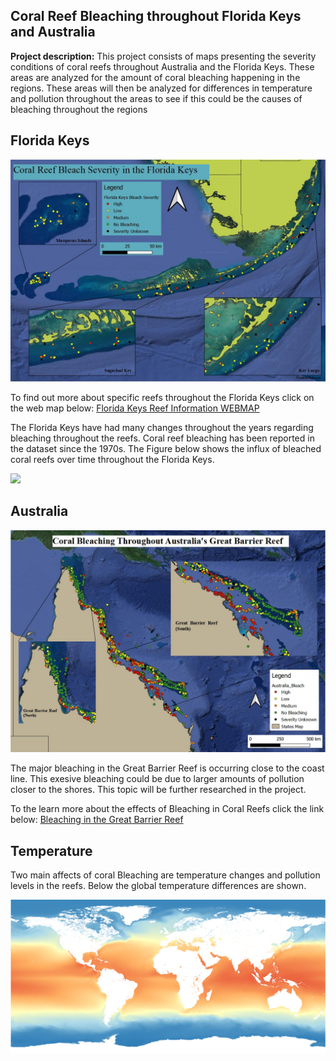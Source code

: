 ## Coral Reef Bleaching throughout Florida Keys and Australia

**Project description:** This project consists of maps presenting the severity conditions of coral reefs throughout Australia and the Florida Keys. These areas are analyzed for the amount of coral bleaching happening in the regions. These areas will then be analyzed for differences in temperature and pollution throughout the areas to see if this could be the causes of bleaching throughout the regions

## Florida Keys

<img src="../images/Florida_Keys_Bleach_Severity.JPG?raw=true"/>

To find out more about specific reefs throughout the Florida Keys click on the web map below:
[Florida Keys Reef Information WEBMAP](/qgis2web_2020_03_09-18_21_00_361575)

The Florida Keys have had many changes throughout the years regarding bleaching throughout the reefs. Coral reef bleaching has been reported in the dataset since the 1970s. The Figure below shows the influx of bleached coral reefs over time throughout the Florida Keys.

<img src="../images/Keywest4.gif?raw=true"/>

## Australia

<img src="../images/Great_Barrier_Reef.JPG?raw=true"/>

The major bleaching in the Great Barrier Reef is occurring close to the coast line. This exesive bleaching could be due to larger amounts of pollution closer to the shores. This topic will be further researched in the project.

To the learn more about the effects of Bleaching in Coral Reefs click the link below:
[Bleaching in the Great Barrier Reef](https://earth.google.com/web/@-14.6915111,145.4561087,2.61182125a,0d,60y,28.18926913h,89.10632087t,0r/data=CiQSIhIgY2EwYzk0ZGNhN2I4MTFlN2I1ZDBiNzRhMWFlNGU2MDMiMAosQUYxUWlwTXRicE1IQnU1Z2lNMGJESXVlR1hrRlhSaHpMYmJ5Z3p0T0J6ejcQBQ)

## Temperature
Two main affects of coral Bleaching are temperature changes and pollution levels in the reefs. Below the global temperature differences are shown.

<img src="../images/worldtemp.PNG?raw=true"/>
